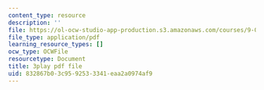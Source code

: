 ```yaml
---
content_type: resource
description: ''
file: https://ol-ocw-studio-app-production.s3.amazonaws.com/courses/9-00-introduction-to-psychology-fall-2004/832867b03c9592533341eaa2a0974af9_10510.pdf
file_type: application/pdf
learning_resource_types: []
ocw_type: OCWFile
resourcetype: Document
title: 3play pdf file
uid: 832867b0-3c95-9253-3341-eaa2a0974af9
---
```

